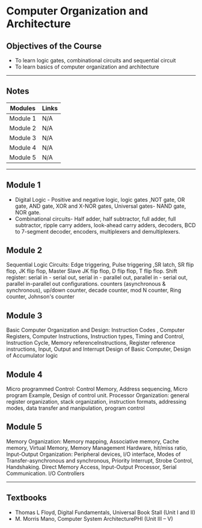 # Computer Organization and Architecture

## Objectives of the Course 
- To learn logic gates, combinational circuits and sequential circuit
- To learn basics of computer organization and architecture

---

## Notes

| Modules | Links |
|---|---|
| Module 1 | N/A |
| Module 2 | N/A |
| Module 3 | N/A |
| Module 4 | N/A |
| Module 5 | N/A |

---

## Module 1
- Digital Logic - Positive and negative logic, logic gates ,NOT gate, OR gate, AND gate, XOR and X-NOR gates, Universal gates- NAND gate, NOR gate.
- Combinational circuits- Half adder, half  subtractor, full adder, full subtractor, ripple carry adders, look-ahead carry adders, decoders, BCD to 7-segment decoder, encoders, multiplexers and demultiplexers.

## Module 2
Sequential Logic Circuits: Edge triggering, Pulse triggering ,SR latch, SR flip flop, JK flip flop, Master Slave JK flip flop, D flip flop, T flip flop. Shift register: serial in - serial out, serial in - parallel out, parallel in - serial out, parallel in-parallel out configurations. counters (asynchronous &  synchronous), up/down counter, decade counter, mod N counter, Ring counter, Johnson's counter

## Module 3
Basic Computer Organization and Design: Instruction Codes , Computer Registers, Computer Instructions, Instruction types, Timing and Control, Instruction Cycle, Memory referenceInstructions, Register reference instructions, Input, Output and Interrupt Design of Basic Computer, Design of Accumulator logic 

## Module 4
Micro programmed Control: Control Memory, Address sequencing, Micro program Example, Design of control unit. Processor Organization: general register organization, stack organization, instruction formats, addressing modes, data transfer and manipulation, program control

## Module 5
Memory Organization: Memory mapping, Associative memory, Cache memory, Virtual Memory, Memory Management Hardware, hit/miss ratio, Input-Output Organization: Peripheral devices, I/O interface, Modes of Transfer-asynchronous and synchronous, Priority Interrupt, Strobe Control, Handshaking. Direct Memory Access, Input-Output Processor, Serial Communication. I/O Controllers

---

## Textbooks 
- Thomas L Floyd, Digital Fundamentals, Universal Book Stall (Unit I and II)
- M. Morris Mano, Computer System ArchitecturePHI (Unit III – V)
